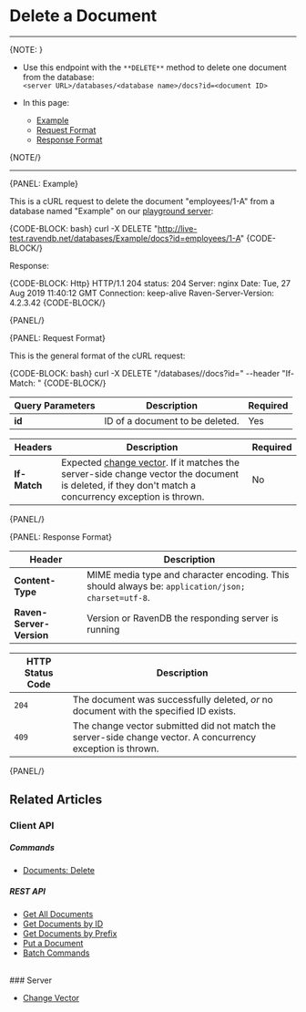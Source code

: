 ﻿# Delete a Document

---

{NOTE: }  

* Use this endpoint with the `**DELETE**` method to delete one document from the database:  
`<server URL>/databases/<database name>/docs?id=<document ID>`  

* In this page:    
    * [Example](../../../client-api/rest-api/document-commands/delete-document#example)  
    * [Request Format](../../../client-api/rest-api/document-commands/delete-document#request-format)  
    * [Response Format](../../../client-api/rest-api/document-commands/delete-document#response-format)  

{NOTE/}  

---

{PANEL: Example}

This is a cURL request to delete the document "employees/1-A" from a database named "Example" on our 
[playground server](http://live-test.ravendb.net):  

{CODE-BLOCK: bash}
curl -X DELETE "http://live-test.ravendb.net/databases/Example/docs?id=employees/1-A"
{CODE-BLOCK/}

Response:

{CODE-BLOCK: Http}
HTTP/1.1 204
status: 204
Server: nginx
Date: Tue, 27 Aug 2019 11:40:12 GMT
Connection: keep-alive
Raven-Server-Version: 4.2.3.42
{CODE-BLOCK/}

{PANEL/}

{PANEL: Request Format}

This is the general format of the cURL request:  

{CODE-BLOCK: bash}
curl -X DELETE "<server URL>/databases/<database name>/docs?id=<document ID>"
--header "If-Match: <expected change vector>"
{CODE-BLOCK/}

| Query Parameters | Description | Required |
| - | - | - |
| **id** | ID of a document to be deleted. | Yes |

| Headers | Description | Required |
| - | - | - |
| **If-Match** | Expected [change vector](../../../server/clustering/replication/change-vector). If it matches the server-side change vector the document is deleted, if they don't match a concurrency exception is thrown. | No |

{PANEL/}

{PANEL: Response Format}

| Header | Description |
| - | - |
| **Content-Type** | MIME media type and character encoding. This should always be: `application/json; charset=utf-8`. |
| **Raven-Server-Version** | Version or RavenDB the responding server is running |

| HTTP Status Code | Description |
| - | - |
| `204` | The document was successfully deleted, _or_ no document with the specified ID exists. |
| `409` | The change vector submitted did not match the server-side change vector. A concurrency exception is thrown. |

{PANEL/}

## Related Articles  

### Client API  

##### Commands

- [Documents: Delete](../../../client-api/commands/documents/delete)

##### REST API

- [Get All Documents](../../../client-api/rest-api/document-commands/get-all-documents)  
- [Get Documents by ID](../../../client-api/rest-api/document-commands/get-documents-by-id)  
- [Get Documents by Prefix](../../../client-api/rest-api/document-commands/get-documents-by-prefix)  
- [Put a Document](../../../client-api/rest-api/document-commands/put-documents)  
- [Batch Commands](../../../client-api/rest-api/document-commands/batch-commands)  
<br/>
### Server  

- [Change Vector](../../../server/clustering/replication/change-vector)  
